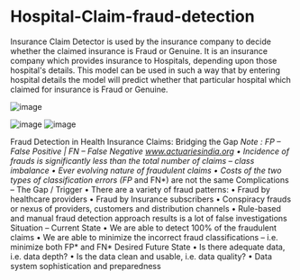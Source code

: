 # Hospital-Claim-fraud-detection
Insurance Claim Detector is used by the insurance company to decide whether the claimed insurance is Fraud or Genuine. It is an insurance company which provides insurance to Hospitals, depending upon those hospital's details. This model can be used in such a way that by entering hospital details the model will predict whether that particular hospital which claimed for insurance is Fraud or Genuine.

![image](https://user-images.githubusercontent.com/87572274/140042448-5cf20965-f9f3-4fff-adb7-a561b8867b80.png)

![image](https://user-images.githubusercontent.com/87572274/140042602-53135431-341a-47d1-9eb1-a609a19ce832.png)
![image](https://user-images.githubusercontent.com/87572274/140042738-f8e60af0-fc41-456b-82cd-62b0c8bf3c78.png)

Fraud Detection in Health Insurance Claims: Bridging the Gap 
*Note : FP – False Positive | FN – False Negative www.actuariesindia.org
• Incidence of frauds is significantly less than the 
total number of claims – class imbalance
• Ever evolving nature of fraudulent claims
• Costs of the two types of classification errors (FP* 
and FN*) are not the same
Complications – The Gap / Trigger
• There are a variety of fraud 
patterns:
• Fraud by healthcare providers
• Fraud by Insurance subscribers
• Conspiracy frauds or nexus of 
providers, customers and 
distribution channels
• Rule-based and manual fraud 
detection approach results is a lot of 
false investigations
Situation – Current State
• We are able to detect 100% of the 
fraudulent claims
• We are able to minimize the 
incorrect fraud classifications –
i.e. minimize both FP* and FN*
Desired Future State
• Is there adequate data, i.e. data depth?
• Is the data clean and usable, i.e. data quality?
• Data system sophistication and preparedness


